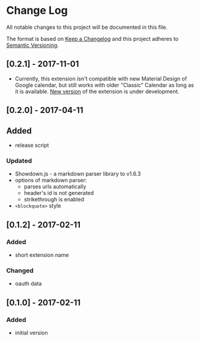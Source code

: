 # Change Log
All notable changes to this project will be documented in this file.

The format is based on [Keep a Changelog](http://keepachangelog.com/)
and this project adheres to [Semantic Versioning](http://semver.org/).

## [0.2.1] - 2017-11-01
- Currently, this extension isn't compatible with new Material Design of Google calendar, but still works with older "Classic" Calendar as long as it is available. [New version](https://github.com/crazko/calex-material) of the extension is under development.

## [0.2.0] - 2017-04-11
## Added
- release script

### Updated
- Showdown.js - a markdown parser library to v1.6.3
- options of markdown parser:
  - parses urls automatically
  - header's id is not generated
  - strikethrough is enabled
- `<blockquote>` style

## [0.1.2] - 2017-02-11
### Added
- short extension name

### Changed
- oauth data

## [0.1.0] - 2017-02-11
### Added
- initial version
